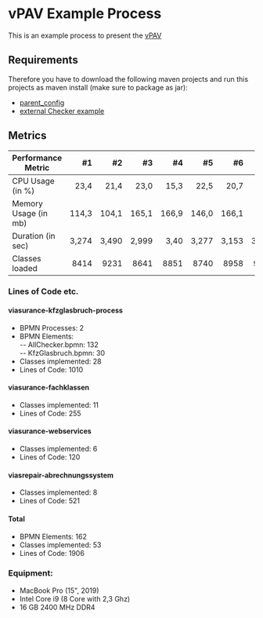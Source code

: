# vPAV Example Process
This is an example process to present the [vPAV](https://github.com/viadee/vPAV/tree/development)

## Requirements
Therefore you have to download the following maven projects and run this projects as maven install (make sure to package as jar):

- [parent_config](https://github.com/viadee/vPAV_parent_config)
- [external Checker example](https://github.com/viadee/vPAV_checker_plugin_example)

## Metrics

|Performance Metric    |  #1   |  #2   |  #3   |  #4   |  #5   |  #6   |  #7   |  #8   |  #9   |  #10  |
| -------------------- |------:|------:|------:|------:|------:|------:|------:|------:|------:|------:|
| CPU Usage (in %)     | 23,4  | 21,4  | 23,0  | 15,3  | 22,5  | 20,7  | 27,4  | 22,5  | 22,0  | 23,7  |
| Memory Usage (in mb) | 114,3 | 104,1 | 165,1 | 166,9 | 146,0 | 166,1 | 84,9  | 82,2  | 115,5 | 121,4 |
| Duration (in sec)    | 3,274 | 3,490 | 2,999 | 3,40  | 3,277 | 3,153 | 3,324 | 3,290 | 3,207 | 3,258 |
| Classes loaded       | 8414  | 9231  | 8641  | 8851  | 8740  | 8958  | 9149  | 8865  | 9195  | 8787  |

### Lines of Code etc.

#### viasurance-kfzglasbruch-process
- BPMN Processes: 2  
- BPMN Elements:  
  -- AllChecker.bpmn: 132  
  -- KfzGlasbruch.bpmn: 30  
- Classes implemented: 28  
- Lines of Code: 1010
#### viasurance-fachklassen
- Classes implemented: 11  
- Lines of Code: 255
#### viasurance-webservices
- Classes implemented: 6  
- Lines of Code: 120
#### viasrepair-abrechnungssystem
- Classes implemented: 8  
- Lines of Code: 521
#### Total
- BPMN Elements: 162  
- Classes implemented: 53  
- Lines of Code: 1906  

### Equipment:  
- MacBook Pro (15", 2019)  
- Intel Core i9 (8 Core with 2,3 Ghz)  
- 16 GB 2400 MHz DDR4
